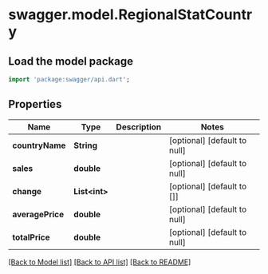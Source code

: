 # swagger.model.RegionalStatCountry

## Load the model package
```dart
import 'package:swagger/api.dart';
```

## Properties
Name | Type | Description | Notes
------------ | ------------- | ------------- | -------------
**countryName** | **String** |  | [optional] [default to null]
**sales** | **double** |  | [optional] [default to null]
**change** | **List&lt;int&gt;** |  | [optional] [default to []]
**averagePrice** | **double** |  | [optional] [default to null]
**totalPrice** | **double** |  | [optional] [default to null]

[[Back to Model list]](../README.md#documentation-for-models) [[Back to API list]](../README.md#documentation-for-api-endpoints) [[Back to README]](../README.md)


